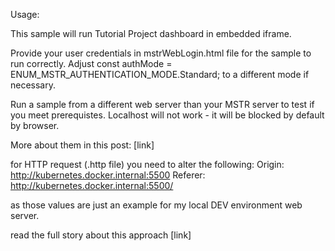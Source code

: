 Usage:

This sample will run Tutorial Project dashboard in embedded iframe.

Provide your user credentials in mstrWebLogin.html file for the sample to run correctly.
Adjust const authMode = ENUM_MSTR_AUTHENTICATION_MODE.Standard; to a different mode if necessary.

Run a sample from a different web server than your MSTR server to test if you meet prerequistes.
Localhost will not work - it will be blocked by default by browser.

More about them in this post:
[link]

for HTTP request (.http file) you need to alter the following:
Origin: http://kubernetes.docker.internal:5500
Referer: http://kubernetes.docker.internal:5500/

as those values are just an example for my local DEV environment web server.

read the full story about this approach [link]

